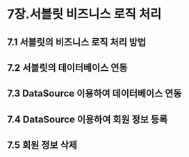 # 7장.서블릿 비즈니스 로직 처리

## 7.1 서블릿의 비즈니스 로직 처리 방법

## 7.2 서블릿의 데이터베이스 연동

## 7.3 DataSource 이용하여 데이터베이스 연동

## 7.4 DataSource 이용하여 회원 정보 등록

## 7.5 회원 정보 삭제

